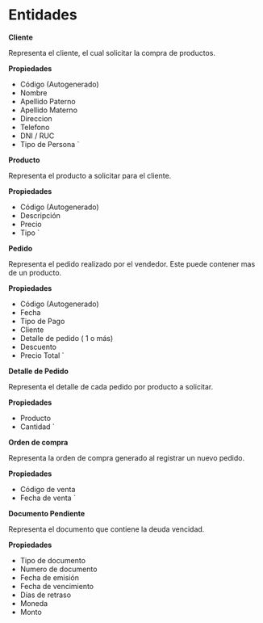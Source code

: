 # Entidades #

**Cliente**

Representa el cliente, el cual solicitar la compra de productos.

**Propiedades**

  * Código (Autogenerado)
  * Nombre
  * Apellido Paterno
  * Apellido Materno
  * Direccion
  * Telefono
  * DNI / RUC
  * Tipo de Persona
`

**Producto**

Representa el producto a solicitar para el cliente.

**Propiedades**

  * Código (Autogenerado)
  * Descripción
  * Precio
  * Tipo
`

**Pedido**

Representa el pedido realizado por el vendedor. Este puede contener mas de un producto.

**Propiedades**

  * Código (Autogenerado)
  * Fecha
  * Tipo de Pago
  * Cliente
  * Detalle de pedido ( 1 o más)
  * Descuento
  * Precio Total
`

**Detalle de Pedido**

Representa el detalle de cada pedido por producto a solicitar.

**Propiedades**

  * Producto
  * Cantidad
`

**Orden de compra**

Representa la orden de compra generado al registrar un nuevo pedido.

**Propiedades**

  * Código de venta
  * Fecha de venta
`

**Documento Pendiente**

Representa el documento que contiene la deuda vencidad.

**Propiedades**

  * Tipo de documento
  * Numero de documento
  * Fecha de emisión
  * Fecha de vencimiento
  * Días de retraso
  * Moneda
  * Monto